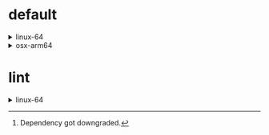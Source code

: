 # default

<details>
<summary>linux-64</summary>

| Dependency | Before | After | Change | Explicit |
| - | - | - | - | - |
| python | 0.10.0 | 0.10.1 | Patch Upgrade | false |
| polars | herads_0 | herads_1 | Only build string | true |

</details>

<details>
<summary>osx-arm64</summary>

| Dependency | Before | After | Change | Explicit |
| - | - | - | - | - |
| polars[^2] | 0.10.0 | 0.9.1 | Minor Downgrade | true |
| python | 0.10.0 | 0.10.1 | Patch Upgrade | true |

</details>

# lint

<details>
<summary>linux-64</summary>

| Dependency | Before | After | Change | Explicit |
| - | - | - | - | - |
| polars | 0.10.0 | 0.10.1 | Patch Upgrade | true |
| python | 0.10.0 | 0.10.1 | Patch Upgrade | false |

</details>

[^1]: *Cursive* means explicit dependency.
[^2]: Dependency got downgraded.
